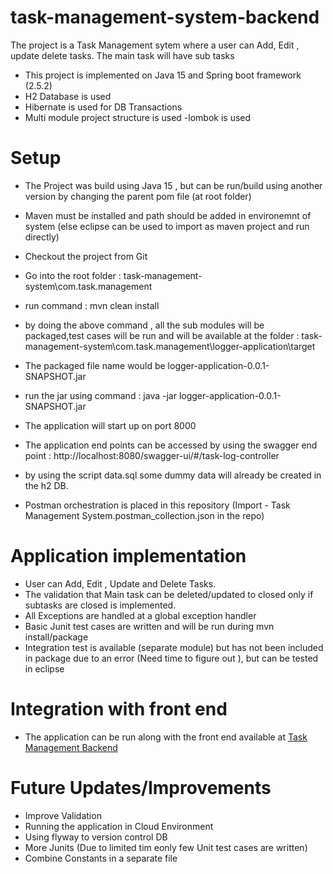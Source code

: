 # task-management-system-backend

The project is a Task Management sytem where a user can Add, Edit , update delete tasks. The main task will have sub tasks

- This project is implemented on Java 15 and Spring boot framework (2.5.2)
- H2 Database is used
- Hibernate is used for DB Transactions
- Multi module project structure  is used 
-lombok is used

# Setup 

- The Project was build using Java 15 , but can be run/build using another version by changing the parent pom file (at root folder)
- Maven must be installed and path should be added in environemnt of system (else eclipse can be used to import as maven project and run directly)

- Checkout the project from Git
- Go into the root folder  : task-management-system\com.task.management
- run command : mvn clean install 
- by doing the above command , all the sub modules will be packaged,test cases will be run  and will be available at the folder : task-management-system\com.task.management\logger-application\target
- The packaged file name would be logger-application-0.0.1-SNAPSHOT.jar
- run the jar using command : java -jar logger-application-0.0.1-SNAPSHOT.jar
- The application will start up on port 8000
- The application end points can be accessed by using the swagger end point : http://localhost:8080/swagger-ui/#/task-log-controller
- by using the script data.sql some dummy data will already be created in the h2 DB.
- Postman orchestration is placed in this repository (Import - Task Management System.postman_collection.json in the repo)

# Application implementation 

- User can Add, Edit , Update and Delete Tasks.
- The validation that Main task can be deleted/updated to closed only if subtasks are closed is implemented.
- All Exceptions are handled at a global exception handler
- Basic Junit test cases are written and  will be run during mvn install/package 
- Integration test is available (separate module) but has not been included in package due to an error (Need time to figure out ), but can be tested in eclipse

# Integration with front end 

- The application can be run along with the front end available at [Task Management Backend](https://github.com/vishnubabu077/task-management-system-frontend)

# Future Updates/Improvements

- Improve Validation 
- Running the application in Cloud Environment 
- Using flyway to version control DB
- More Junits (Due to limited tim eonly few Unit test cases are written)
- Combine Constants in a separate file 
